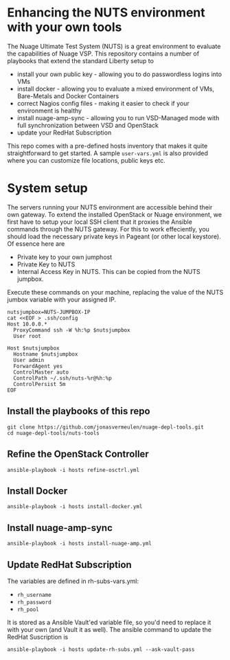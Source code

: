 
# Enhancing the NUTS environment with your own tools 

The Nuage Ultimate Test System (NUTS)  is a great environment to evaluate the capabilities of Nuage VSP. This repository contains a number of playbooks that extend the standard Liberty setup to 
- install your own public key - allowing you to do passwordless logins into VMs
- install docker - allowing you to evaluate a mixed environment of VMs, Bare-Metals and Docker Containers
- correct Nagios config files - making it easier to check if your environment is healthy
- install nuage-amp-sync - allowing you to run VSD-Managed mode with full synchronization between VSD and OpenStack
- update your RedHat Subscription

This repo comes with a pre-defined hosts inventory that makes it quite straightforward to get started.
A sample `user-vars.yml` is also provided where you can customize file locations, public keys etc.

# System setup
The servers running your NUTS environment are accessible behind their own gateway. To extend the installed OpenStack or Nuage environment, we first have to setup your local SSH client that it proxies the Ansible commands through the NUTS gateway.
For this to work effeciently, you should load the necessary private keys in Pageant (or other local keystore). Of essence here are

- Private key to your own jumphost
- Private Key to NUTS
- Internal Access Key in NUTS. This can be copied from the NUTS jumpbox.

Execute these commands on your machine, replacing the value of the NUTS jumbox variable with your assigned IP.

```
nutsjumpbox=NUTS-JUMPBOX-IP
cat <<EOF > .ssh/config
Host 10.0.0.*
  ProxyCommand ssh -W %h:%p $nutsjumpbox
  User root
  
Host $nutsjumpbox
  Hostname $nutsjumpbox
  User admin
  ForwardAgent yes
  ControlMaster auto
  ControlPath ~/.ssh/nuts-%r@%h:%p
  ControlPersist 5m
EOF
```

## Install the playbooks of this repo

```
git clone https://github.com/jonasvermeulen/nuage-depl-tools.git
cd nuage-depl-tools/nuts-tools 
```

## Refine the OpenStack Controller

```
ansible-playbook -i hosts refine-osctrl.yml
```

## Install Docker

```
ansible-playbook -i hosts install-docker.yml
```

## Install nuage-amp-sync

```
ansible-playbook -i hosts install-nuage-amp.yml
```


## Update RedHat Subscription

The variables are defined in rh-subs-vars.yml:

- `rh_username`
- `rh_password`
- `rh_pool`

It is stored as a Ansible Vault'ed variable file, so you'd need to replace it with your own (and Vault it as well).
The ansible command to update the RedHat Suscription is

```
ansible-playbook -i hosts update-rh-subs.yml --ask-vault-pass
```




